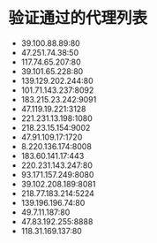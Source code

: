 # 验证通过的代理列表

 - 39.100.88.89:80
 - 47.251.74.38:50
 - 117.74.65.207:80
 - 39.101.65.228:80
 - 139.129.202.244:80
 - 101.71.143.237:8092
 - 183.215.23.242:9091
 - 47.119.19.221:3128
 - 221.231.13.198:1080
 - 218.23.15.154:9002
 - 47.91.109.17:1720
 - 8.220.136.174:8008
 - 183.60.141.17:443
 - 220.231.143.247:80
 - 93.171.157.249:8080
 - 39.102.208.189:8081
 - 218.77.183.214:5224
 - 139.196.196.74:80
 - 49.7.11.187:80
 - 47.83.192.255:8888
 - 118.31.169.137:80
